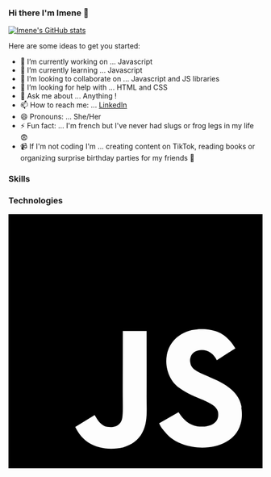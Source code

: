 ### Hi there I'm Imene 👋

<!-- Quick presentation about myself, what I do-->

<!-- README STATS-->
[![Imene's GitHub stats](https://github-readme-stats.vercel.app/api?username=imeneboualami)](https://github.com/anuraghazra/github-readme-stats)



Here are some ideas to get you started:

- 🔭 I’m currently working on ... Javascript 
- 🌱 I’m currently learning ... Javascript
- 👯 I’m looking to collaborate on ... Javascript and JS libraries
- 🤔 I’m looking for help with ... HTML and CSS
- 💬 Ask me about ... Anything !
- 📫 How to reach me: ... [LinkedIn](https://www.linkedin.com/in/imeneboualami/)
- 😄 Pronouns: ... She/Her
- ⚡ Fun fact: ... I'm french but I've never had slugs or frog legs in my life 😨
- 📹 If I'm not coding I'm ... creating content on TikTok, reading books or organizing surprise birthday parties for my friends 🎉

### Skills

### Technologies 

<svg role="img" viewBox="0 0 24 24" xmlns="http://www.w3.org/2000/svg"><title>JavaScript</title><path d="M0 0h24v24H0V0zm22.034 18.276c-.175-1.095-.888-2.015-3.003-2.873-.736-.345-1.554-.585-1.797-1.14-.091-.33-.105-.51-.046-.705.15-.646.915-.84 1.515-.66.39.12.75.42.976.9 1.034-.676 1.034-.676 1.755-1.125-.27-.42-.404-.601-.586-.78-.63-.705-1.469-1.065-2.834-1.034l-.705.089c-.676.165-1.32.525-1.71 1.005-1.14 1.291-.811 3.541.569 4.471 1.365 1.02 3.361 1.244 3.616 2.205.24 1.17-.87 1.545-1.966 1.41-.811-.18-1.26-.586-1.755-1.336l-1.83 1.051c.21.48.45.689.81 1.109 1.74 1.756 6.09 1.666 6.871-1.004.029-.09.24-.705.074-1.65l.046.067zm-8.983-7.245h-2.248c0 1.938-.009 3.864-.009 5.805 0 1.232.063 2.363-.138 2.711-.33.689-1.18.601-1.566.48-.396-.196-.597-.466-.83-.855-.063-.105-.11-.196-.127-.196l-1.825 1.125c.305.63.75 1.172 1.324 1.517.855.51 2.004.675 3.207.405.783-.226 1.458-.691 1.811-1.411.51-.93.402-2.07.397-3.346.012-2.054 0-4.109 0-6.179l.004-.056z"/></svg>

